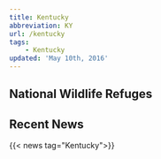 ```yaml
---
title: Kentucky
abbreviation: KY
url: /kentucky
tags:
    - Kentucky
updated: 'May 10th, 2016'
---
```


## National Wildlife Refuges
<section id="map" class="state-refuges-map"></section>

## Recent News
{{< news tag="Kentucky">}}
